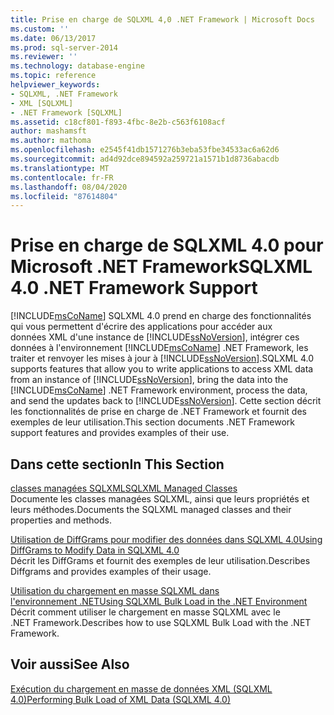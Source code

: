 ```yaml
---
title: Prise en charge de SQLXML 4,0 .NET Framework | Microsoft Docs
ms.custom: ''
ms.date: 06/13/2017
ms.prod: sql-server-2014
ms.reviewer: ''
ms.technology: database-engine
ms.topic: reference
helpviewer_keywords:
- SQLXML, .NET Framework
- XML [SQLXML]
- .NET Framework [SQLXML]
ms.assetid: c18cf801-f893-4fbc-8e2b-c563f6108acf
author: mashamsft
ms.author: mathoma
ms.openlocfilehash: e2545f41db1571276b3eba53fbe34533ac6a62d6
ms.sourcegitcommit: ad4d92dce894592a259721a1571b1d8736abacdb
ms.translationtype: MT
ms.contentlocale: fr-FR
ms.lasthandoff: 08/04/2020
ms.locfileid: "87614804"
---
```

# <a name="sqlxml-40-net-framework-support"></a><span data-ttu-id="8b49a-102">Prise en charge de SQLXML 4.0 pour Microsoft .NET Framework</span><span class="sxs-lookup"><span data-stu-id="8b49a-102">SQLXML 4.0 .NET Framework Support</span></span>
  [!INCLUDE[msCoName](../../includes/msconame-md.md)] <span data-ttu-id="8b49a-103">SQLXML 4.0 prend en charge des fonctionnalités qui vous permettent d'écrire des applications pour accéder aux données XML d'une instance de [!INCLUDE[ssNoVersion](../../includes/ssnoversion-md.md)], intégrer ces données à l'environnement [!INCLUDE[msCoName](../../includes/msconame-md.md)] .NET Framework, les traiter et renvoyer les mises à jour à [!INCLUDE[ssNoVersion](../../includes/ssnoversion-md.md)].</span><span class="sxs-lookup"><span data-stu-id="8b49a-103">SQLXML 4.0 supports features that allow you to write applications to access XML data from an instance of [!INCLUDE[ssNoVersion](../../includes/ssnoversion-md.md)], bring the data into the [!INCLUDE[msCoName](../../includes/msconame-md.md)] .NET Framework environment, process the data, and send the updates back to [!INCLUDE[ssNoVersion](../../includes/ssnoversion-md.md)].</span></span> <span data-ttu-id="8b49a-104">Cette section décrit les fonctionnalités de prise en charge de .NET Framework et fournit des exemples de leur utilisation.</span><span class="sxs-lookup"><span data-stu-id="8b49a-104">This section documents .NET Framework support features and provides examples of their use.</span></span>  
  
## <a name="in-this-section"></a><span data-ttu-id="8b49a-105">Dans cette section</span><span class="sxs-lookup"><span data-stu-id="8b49a-105">In This Section</span></span>  
 [<span data-ttu-id="8b49a-106">classes managées SQLXML</span><span class="sxs-lookup"><span data-stu-id="8b49a-106">SQLXML Managed Classes</span></span>](../../relational-databases/sqlxml-annotated-xsd-schemas-xpath-queries/net-framework-classes/sqlxml-4-0-net-framework-support-managed-classes.md)  
 <span data-ttu-id="8b49a-107">Documente les classes managées SQLXML, ainsi que leurs propriétés et leurs méthodes.</span><span class="sxs-lookup"><span data-stu-id="8b49a-107">Documents the SQLXML managed classes and their properties and methods.</span></span>  
  
 [<span data-ttu-id="8b49a-108">Utilisation de DiffGrams pour modifier des données dans SQLXML 4.0</span><span class="sxs-lookup"><span data-stu-id="8b49a-108">Using DiffGrams to Modify Data in SQLXML 4.0</span></span>](../../relational-databases/sqlxml-annotated-xsd-schemas-xpath-queries/diffgram/sqlxml-4-0-net-framework-support-using-diffgrams-to-modify-data.md)  
 <span data-ttu-id="8b49a-109">Décrit les DiffGrams et fournit des exemples de leur utilisation.</span><span class="sxs-lookup"><span data-stu-id="8b49a-109">Describes Diffgrams and provides examples of their usage.</span></span>  
  
 [<span data-ttu-id="8b49a-110">Utilisation du chargement en masse SQLXML dans l'environnement .NET</span><span class="sxs-lookup"><span data-stu-id="8b49a-110">Using SQLXML Bulk Load in the .NET Environment</span></span>](../../relational-databases/sqlxml-annotated-xsd-schemas-xpath-queries/sqlxml-4-0-net-framework-support-using-bulk-load.md)  
 <span data-ttu-id="8b49a-111">Décrit comment utiliser le chargement en masse SQLXML avec le .NET Framework.</span><span class="sxs-lookup"><span data-stu-id="8b49a-111">Describes how to use SQLXML Bulk Load with the .NET Framework.</span></span>  
  
## <a name="see-also"></a><span data-ttu-id="8b49a-112">Voir aussi</span><span class="sxs-lookup"><span data-stu-id="8b49a-112">See Also</span></span>  
 [<span data-ttu-id="8b49a-113">Exécution du chargement en masse de données XML &#40;SQLXML 4.0&#41;</span><span class="sxs-lookup"><span data-stu-id="8b49a-113">Performing Bulk Load of XML Data &#40;SQLXML 4.0&#41;</span></span>](../../relational-databases/sqlxml-annotated-xsd-schemas-xpath-queries/bulk-load-xml/performing-bulk-load-of-xml-data-sqlxml-4-0.md)  
  
  
